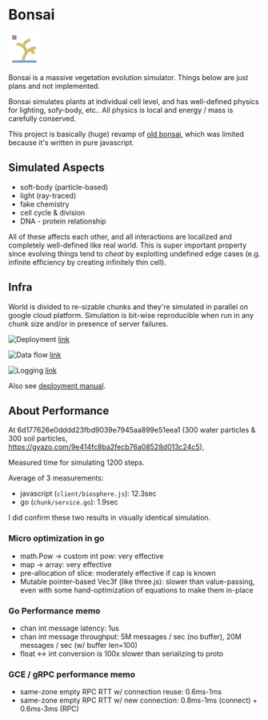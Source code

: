 # Bonsai
![logo](/src/client/icons/favicon.png)

Bonsai is a massive vegetation evolution simulator. Things below are just plans and not implemented.

Bonsai simulates plants at individual cell level, and has well-defined physics for lighting, sofy-body, etc..
All physics is local and energy / mass is carefully conserved.

This project is basically (huge) revamp of [old bonsai](http://www.xanxys.net/bonsai), which was limited because it's written in pure javascript.

## Simulated Aspects
* soft-body (particle-based)
* light (ray-traced)
* fake chemistry
* cell cycle & division
* DNA - protein relationship

All of these affects each other, and all interactions are localized and completely well-defined like real world.
This is super important property since evolving things tend to *cheat* by exploiting undefined edge cases
(e.g. infinite efficiency by creating infinitely thin cell).

## Infra
World is divided to re-sizable chunks and they're simulated in parallel on google cloud platform.
Simulation is bit-wise reproducible when run in any chunk size and/or in presence of server failures.

![Deployment](https://docs.google.com/drawings/d/1cgvuM5Y_7A9-c1va3ftDwIgyta5Pe9MayIU3aiRTt9E/pub?w=851&amp;h=492)
[link](https://docs.google.com/drawings/d/1cgvuM5Y_7A9-c1va3ftDwIgyta5Pe9MayIU3aiRTt9E/edit)

![Data flow](https://docs.google.com/drawings/d/1sQcEftxncmAuRojqud-RQ05DrXb53Im6t8XrnxmwQD4/pub?w=851&amp;h=492)
[link](https://docs.google.com/drawings/d/1sQcEftxncmAuRojqud-RQ05DrXb53Im6t8XrnxmwQD4/edit)

![Logging](https://docs.google.com/drawings/d/1Wi-ZRtxABxR6FGD7fQ1U5N1KQCaZN4phXaMKOcmGwro/pub?w=725&h=416)
[link](https://docs.google.com/drawings/d/1Wi-ZRtxABxR6FGD7fQ1U5N1KQCaZN4phXaMKOcmGwro/edit)

Also see [deployment manual](/deployment.md).

## About Performance
At 6d177626e0dddd23fbd9039e7945aa899e51eea1
(300 water particles & 300 soil particles, https://gyazo.com/9e414fc8ba2fecb76a08528d013c24c5),

Measured time for simulating 1200 steps.

Average of 3 measurements:
* javascript (`client/biosphere.js`): 12.3sec
* go (`chunk/service.go`): 1.9sec

I did confirm these two results in visually identical simulation.

### Micro optimization in go
* math.Pow -> custom int pow: very effective
* map -> array: very effective
* pre-allocation of slice: moderately effective if cap is known
* Mutable pointer-based Vec3f (like three.js): slower than value-passing, even with some hand-optimization of equations to make them in-place

### Go Performance memo
* chan int message latency: 1us
* chan int message throughput: 5M messages / sec (no buffer), 20M messages / sec (w/ buffer len=100)
* float <-> int conversion is 100x slower than serializing to proto

### GCE / gRPC performance memo
* same-zone empty RPC RTT w/ connection reuse: 0.6ms-1ms
* same-zone empty RPC RTT w/ new connection:  0.8ms-1ms (connect) + 0.6ms-3ms (RPC)
